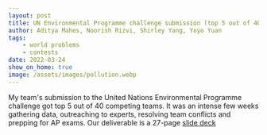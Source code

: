 ```yaml
---
layout: post
title: UN Environmental Programme challenge submission (top 5 out of 40)
author: Aditya Mahes, Noorish Rizvi, Shirley Yang, Yoyo Yuan
tags:
    - world problems
    - contests
date: 2022-03-24
show_on_home: true
image: /assets/images/pollution.webp
---
```

My team's submission to the United Nations Environmental Programme challenge got top 5 out of 40 competing teams. It was an intense few weeks gathering data, outreaching to experts, resolving team conflicts and prepping for AP exams. Our deliverable is a 27-page [slide deck](
https://docs.google.com/presentation/d/1t20SKMD6kbZImYeuDZ3PFODNWmN741BqehsEFmDDTZg/edit?usp=sharing)